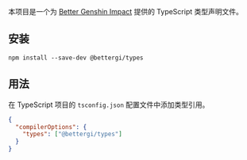 本项目是一个为 [Better Genshin Impact](https://github.com/babalae/better-genshin-impact) 提供的 TypeScript 类型声明文件。

## 安装

```shell
npm install --save-dev @bettergi/types
```

## 用法

在 TypeScript 项目的 `tsconfig.json` 配置文件中添加类型引用。

```json
{
  "compilerOptions": {
    "types": ["@bettergi/types"]
  }
}
```
